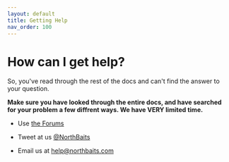 ```yaml
---
layout: default
title: Getting Help
nav_order: 100
---
```


# How can I get help?
So, you've read through the rest of the docs and can't find the answer to your question.

**Make sure you have looked through the entire docs, and have searched for your problem a few diffrent ways.  We have VERY limited time.**

- Use [the Forums](https://docs.northwatchbank.com/docs/forums.html)

- Tweet at us [@NorthBaits](https://twitter.com/northbaits)

- Email us at [help@northbaits.com](mailto:help@northbaits.com)
